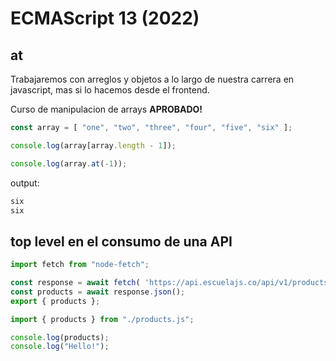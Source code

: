 # ECMAScript 13 (2022)

## at

Trabajaremos con arreglos y objetos a lo largo de nuestra carrera en javascript, mas si lo hacemos desde el frontend.

Curso de manipulacion de arrays **APROBADO!**

```javascript
const array = [ "one", "two", "three", "four", "five", "six" ];

console.log(array[array.length - 1]);

console.log(array.at(-1));
```

output:

```javascript
six
six
```

## top level en el consumo de una API

```javascript
import fetch from "node-fetch";

const response = await fetch( 'https://api.escuelajs.co/api/v1/products' );
const products = await response.json();
export { products };
```

```javascript
import { products } from "./products.js";

console.log(products);
console.log("Hello!");
```
